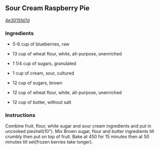 ## Sour Cream Raspberry Pie

[4e3015fd7d](http://www.food.com/recipe/sour-cream-raspberry-pie-441062)

### Ingredients

 - 5-6 cup of blueberries, raw

 - 13 cup of wheat flour, white, all-purpose, unenriched

 - 1 1/4 cup of sugars, granulated

 - 1 cup of cream, sour, cultured

 - 12 cup of sugars, brown

 - 12 cup of wheat flour, white, all-purpose, unenriched

 - 12 cup of butter, without salt

### Instructions

Combine fruit, flour, white sugar and sour cream ingredients and put in uncooked pieshell(10"). Mix Brown sugar, flour and butter ingredients till crumbly then put on top of fruit. Bake at 450 for 15 minutes then at 50 minutes till set(frozen berries take longer).